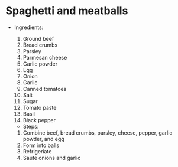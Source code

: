 # Spaghetti and meatballs

- Ingredients:
  1. Ground beef
  2. Bread crumbs
  3. Parsley
  4. Parmesan cheese
  5. Garlic powder
  6. Egg
  7. Onion
  8. Garlic
  9. Canned tomatoes
  10. Salt
  11. Sugar
  12. Tomato paste
  13. Basil
  14. Black pepper

  - Steps:
  1. Combine beef, bread crumbs, parsley, cheese, pepper, garlic powder, and egg
  2. Form into balls
  3. Refrigeriate
  4. Saute onions and garlic

